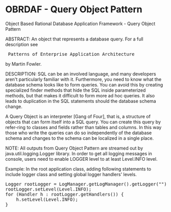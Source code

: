 # OBRDAF - Query Object Pattern
Object Based Rational Database Application Framework - Query Object Pattern

ABSTRACT:
An object that represents a database query.
For a full description see <pre> Patterns of Enterprise Application Architecture </pre> by Martin Fowler.

DESCRIPTION:
SQL can be an involved language, and many developers aren't particularly familiar with it. Furthermore, you need to know what the database schema looks like to form queries. You can avoid this by creating specialized finder methods that hide the SQL inside parameterized methods, but that makes it difficult to form more ad hoc queries. It also leads to duplication in the SQL statements should the database schema change.

A Query Object is an interpreter [Gang of Four], that is, a structure of objects that can form itself into a SQL query. You can create this query by refer-ring to classes and fields rather than tables and columns. In this way those who write the queries can do so independently of the database schema and changes to the schema can be localized in a single place.

NOTE: 
All outputs from Query Object Pattern are streamed out by java.util.logging.Logger library. 
In order to get all logging messages in console, users need to enable LOGGER level to at least Level.INFO level.

Example: 
In the root application class, adding following statements to include logger class and setting global logger handlers'
levels.

<pre>
Logger rootLogger = LogManager.getLogManager().getLogger("");
rootLogger.setLevel(Level.INFO);
for (Handler h : rootLogger.getHandlers()) {
    h.setLevel(Level.INFO);
}
</pre>